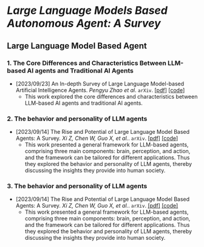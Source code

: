 # _Large Language Models Based Autonomous Agent: A Survey_

## **Large Language Model Based Agent**

### 1. The Core Differences and Characteristics Between LLM-based AI agents and Traditional AI Agents

* [2023/09/23] An In-depth Survey of Large Language Model-based Artificial Intelligence Agents. _Pengyu Zhao et al_. `arXiv`. [\[pdf\]](https://arxiv.org/pdf/2309.14365.pdf) [\[code\]](https://arxiv.org/pdf/2309.14365.pdf)
  * This work explored the core differences and characteristics between LLM-based AI agents and traditional AI agents.

### 2. The behavior and personality of LLM agents

* [2023/09/14] The Rise and Potential of Large Language Model Based Agents: A Survey. _Xi Z, Chen W, Guo X, et al._. `arXiv`. [\[pdf\]](https://arxiv.org/pdf/2309.07864.pdf) [\[code\]](https://arxiv.org/pdf/2309.07864.pdf)
  * This work presented a general framework for LLM-based agents, comprising three main components: brain, perception, and action, and the framework can be tailored for different applications. Thus they explored the behavior and personality of LLM agents, thereby discussing the insights they provide into human society.

### 3. The behavior and personality of LLM agents

* [2023/09/14] The Rise and Potential of Large Language Model Based Agents: A Survey. _Xi Z, Chen W, Guo X, et al._. `arXiv`. [\[pdf\]](https://arxiv.org/pdf/2309.07864.pdf) [\[code\]](https://arxiv.org/pdf/2309.07864.pdf)
  * This work presented a general framework for LLM-based agents, comprising three main components: brain, perception, and action, and the framework can be tailored for different applications. Thus they explored the behavior and personality of LLM agents, thereby discussing the insights they provide into human society.
